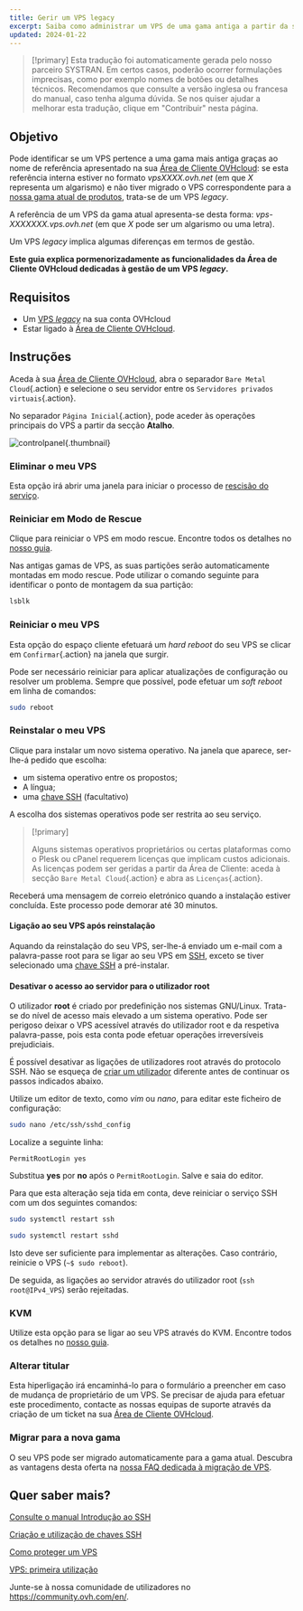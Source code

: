 ```yaml
---
title: Gerir um VPS legacy
excerpt: Saiba como administrar um VPS de uma gama antiga a partir da sua Área de Cliente OVHcloud
updated: 2024-01-22
---
```


> [!primary]
> Esta tradução foi automaticamente gerada pelo nosso parceiro SYSTRAN. Em certos casos, poderão ocorrer formulações imprecisas, como por exemplo nomes de botões ou detalhes técnicos. Recomendamos que consulte a versão inglesa ou francesa do manual, caso tenha alguma dúvida. Se nos quiser ajudar a melhorar esta tradução, clique em "Contribuir" nesta página.
>

## Objetivo

Pode identificar se um VPS pertence a uma gama mais antiga graças ao nome de referência apresentado na sua [Área de Cliente OVHcloud](https://www.ovh.com/auth/?action=gotomanager&from=https://www.ovh.pt/&ovhSubsidiary=pt): se esta referência interna estiver no formato *vpsXXXX.ovh.net* (em que *X* representa um algarismo) e não tiver migrado o VPS correspondente para a [nossa gama atual de produtos](https://www.ovhcloud.com/pt/vps/), trata-se de um VPS *legacy*. 

A referência de um VPS da gama atual apresenta-se desta forma: *vps-XXXXXXX.vps.ovh.net* (em que *X* pode ser um algarismo ou uma letra).

Um VPS *legacy* implica algumas diferenças em termos de gestão.

**Este guia explica pormenorizadamente as funcionalidades da Área de Cliente OVHcloud dedicadas à gestão de um VPS *legacy*.**

## Requisitos

- Um [VPS *legacy*](https://www.ovhcloud.com/pt/vps/) na sua conta OVHcloud
- Estar ligado à [Área de Cliente OVHcloud](https://www.ovh.com/auth/?action=gotomanager&from=https://www.ovh.pt/&ovhSubsidiary=pt).

## Instruções

Aceda à sua [Área de Cliente OVHcloud](https://www.ovh.com/auth/?action=gotomanager&from=https://www.ovh.pt/&ovhSubsidiary=pt), abra o separador `Bare Metal Cloud`{.action} e selecione o seu servidor entre os `Servidores privados virtuais`{.action}.

No separador `Página Inicial`{.action}, pode aceder às operações principais do VPS a partir da secção **Atalho**.

![controlpanel](images/legacy_vps_1.png){.thumbnail}

### Eliminar o meu VPS

Esta opção irá abrir uma janela para iniciar o processo de [rescisão do serviço](/pages/account_and_service_management/managing_billing_payments_and_services/how_to_cancel_services).

### Reiniciar em Modo de Rescue

Clique para reiniciar o VPS em modo rescue. Encontre todos os detalhes no [nosso guia](/pages/bare_metal_cloud/virtual_private_servers/rescue).

Nas antigas gamas de VPS, as suas partições serão automaticamente montadas em modo rescue. Pode utilizar o comando seguinte para identificar o ponto de montagem da sua partição:

```bash
lsblk
```

### Reiniciar o meu VPS

Esta opção do espaço cliente efetuará um *hard reboot* do seu VPS se clicar em `Confirmar`{.action} na janela que surgir.

Pode ser necessário reiniciar para aplicar atualizações de configuração ou resolver um problema. Sempre que possível, pode efetuar um *soft reboot* em linha de comandos:

```bash
sudo reboot
```

### Reinstalar o meu VPS

Clique para instalar um novo sistema operativo. Na janela que aparece, ser-lhe-á pedido que escolha:

- um sistema operativo entre os propostos;
- A língua;
- uma [chave SSH](/pages/bare_metal_cloud/dedicated_servers/creating-ssh-keys-dedicated) (facultativo)

A escolha dos sistemas operativos pode ser restrita ao seu serviço.

> [!primary]
>
> Alguns sistemas operativos proprietários ou certas plataformas como o Plesk ou cPanel requerem licenças que implicam custos adicionais. As licenças podem ser geridas a partir da Área de Cliente: aceda à secção `Bare Metal Cloud`{.action} e abra as `Licenças`{.action}.

Receberá uma mensagem de correio eletrónico quando a instalação estiver concluída. Este processo pode demorar até 30 minutos.

#### Ligação ao seu VPS após reinstalação

Aquando da reinstalação do seu VPS, ser-lhe-á enviado um e-mail com a palavra-passe root para se ligar ao seu VPS em [SSH](/pages/bare_metal_cloud/dedicated_servers/ssh_introduction), exceto se tiver selecionado uma [chave SSH](/pages/bare_metal_cloud/dedicated_servers/creating-ssh-keys-dedicated) a pré-instalar.

#### Desativar o acesso ao servidor para o utilizador root

O utilizador **root** é criado por predefinição nos sistemas GNU/Linux. Trata-se do nível de acesso mais elevado a um sistema operativo. Pode ser perigoso deixar o VPS acessível através do utilizador root e da respetiva palavra-passe, pois esta conta pode efetuar operações irreversíveis prejudiciais.

É possível desativar as ligações de utilizadores root através do protocolo SSH. Não se esqueça de [criar um utilizador](/pages/bare_metal_cloud/virtual_private_servers/secure_your_vps#createuser) diferente antes de continuar os passos indicados abaixo.

Utilize um editor de texto, como *vim* ou *nano*, para editar este ficheiro de configuração:

```bash
sudo nano /etc/ssh/sshd_config
```

Localize a seguinte linha:

```console
PermitRootLogin yes 
```

Substitua **yes** por **no** após o `PermitRootLogin`. Salve e saia do editor.

Para que esta alteração seja tida em conta, deve reiniciar o serviço SSH com um dos seguintes comandos:

```bash
sudo systemctl restart ssh
```

```bash
sudo systemctl restart sshd
```

Isto deve ser suficiente para implementar as alterações. Caso contrário, reinicie o VPS (`~$ sudo reboot`).

De seguida, as ligações ao servidor através do utilizador root (`ssh root@IPv4_VPS`) serão rejeitadas.

### KVM

Utilize esta opção para se ligar ao seu VPS através do KVM. Encontre todos os detalhes no [nosso guia](/pages/bare_metal_cloud/virtual_private_servers/using_kvm_for_vps).

### Alterar titular

Esta hiperligação irá encaminhá-lo para o formulário a preencher em caso de mudança de proprietário de um VPS. Se precisar de ajuda para efetuar este procedimento, contacte as nossas equipas de suporte através da criação de um ticket na sua [Área de Cliente OVHcloud](https://www.ovh.com/auth/?action=gotomanager&from=https://www.ovh.pt/&ovhSubsidiary=pt).

### Migrar para a nova gama

O seu VPS pode ser migrado automaticamente para a gama atual. Descubra as vantagens desta oferta na [nossa FAQ dedicada à migração de VPS](https://www.ovhcloud.com/pt/vps/vps-offer-migration/).

## Quer saber mais?

[Consulte o manual Introdução ao SSH](/pages/bare_metal_cloud/dedicated_servers/ssh_introduction)

[Criação e utilização de chaves SSH](/pages/bare_metal_cloud/dedicated_servers/creating-ssh-keys-dedicated)

[Como proteger um VPS](/pages/bare_metal_cloud/virtual_private_servers/secure_your_vps)

[VPS: primeira utilização](/pages/bare_metal_cloud/virtual_private_servers/starting_with_a_vps)

Junte-se à nossa comunidade de utilizadores no <https://community.ovh.com/en/>.
